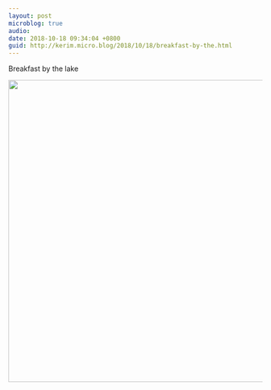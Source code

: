```yaml
---
layout: post
microblog: true
audio: 
date: 2018-10-18 09:34:04 +0800
guid: http://kerim.micro.blog/2018/10/18/breakfast-by-the.html
---
```

Breakfast by the lake

<img src="http://micro.oxus.net/uploads/2018/d8c24e3906.jpg" width="599" height="600" />
